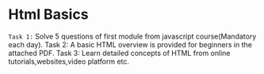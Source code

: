 # Html Basics
`Task 1:` Solve 5 questions of first module from javascript course(Mandatory each day).
Task 2: A basic HTML overview is provided for beginners in the attached PDF.
Task 3: Learn detailed concepts of HTML from online tutorials,websites,video platform etc.  